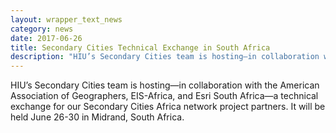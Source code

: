 ```yaml
---
layout: wrapper_text_news
category: news
date: 2017-06-26
title: Secondary Cities Technical Exchange in South Africa
description: "HIU’s Secondary Cities team is hosting—in collaboration with the American Association of Geographers, EIS-Africa, and Esri South Africa—a technical exchange for our Secondary Cities Africa network project partners. It will be held June 26-30 in Midrand, South Africa."
---
```


HIU’s Secondary Cities team is hosting—in collaboration with the American Association of Geographers, EIS-Africa, and Esri South Africa—a technical exchange for our Secondary Cities Africa network project partners. It will be held June 26-30 in Midrand, South Africa. 


